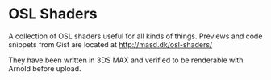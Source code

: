 # OSL Shaders
A collection of OSL shaders useful for all kinds of things.
Previews and code snippets from Gist are located at http://masd.dk/osl-shaders/

They have been written in 3DS MAX and verified to be renderable with Arnold before upload.
